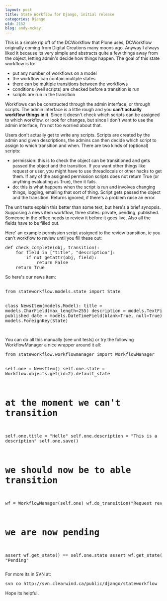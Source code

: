 ```yaml
---
layout: post
title: State Workflow for Django, initial release
categories: Django
old: 2152
blog: andy-mckay
---
```

<p>This is a simple rip off of the DCWorkflow that Plone uses, DCWorkflow originally coming from Digital Creations many moons ago. Anyway I always liked it because its very simple and abstracts quite a few things away from the object, letting admin's decide how things happen. The goal of this state workflow is to:</p>
<ul>
<li>put any number of workflows on a model</li>
<li>the workflow can contain mulitple states</li>
<li>there can be multiple transitions between the workflows</li>
<li>conditions (well scripts) are checked before a transition is run</li>
<li>scripts are run in the transition</li>
</ul>

<p>Workflows can be constructed through the admin interface, or through scripts. The admin interface is a little rough and you <b>can't actually workflow things in it</b>. Since it doesn't check which scripts can be assigned to which workflow, or look for changes, but since I don't want to use the admin interface, I'm not too worried about that.</p>

<p>Users don't actually get to write any scripts. Scripts are created by the admin and given descriptions, the admins can then decide which script to assign to which transition and when. There are two kinds of (optional) scripts:</p>
<ul>
<li>permission: this is to check the object can be transitioned and gets passed the object and the transition. If you want other things like request or user, you might have to use threadlocals or other hacks to get them. If any of the assigned permission scripts does not return True (or anything evaluating as True), then it fails.</li>
<li>do: this is what happens when the script is run and involves changing things, logging, emailing that sort of thing. Script gets passed the object and the transition. Returns ignored, if there's a problem raise an error.</li>
</ul>

<p>The unit tests explain this better than some text, but here's a brief synopsis. Supposing a news item workflow, three states: private, pending, published. Someone in the office needs to review it before it goes live. Also all the fields have to be filled out.</p>
<p>Here' an example permission script assigned to the review transition, ie you can't workflow to review until you fill these out:</p>
<pre>
def check_complete(obj, transition):
    for field in ["title", "description"]:
        if not getattr(obj, field):
            return False
    return True 
</pre>
<p>So here's our news item:</p>
<pre>                                       
from stateworkflow.models.state import State

class NewsItem(models.Model):
    title = models.CharField(max_length=255)
    description = models.TextField()
    published_date = models.DateTimeField(blank=True, null=True)
    state = models.ForeignKey(State)   
</pre>
<p>You can do all this manually (see unit tests) or try the following WorkflowManager a nice wrapper around it all:</p>
<pre>
from stateworkflow.workflowmanager import WorkflowManager

self.one = NewsItem()
self.one.state = Workflow.objects.get(id=2).default_state 
# at the moment we can't transition
self.one.title = "Hello"
self.one.description = "This is a description"
self.one.save()

# we should now be to able transition
wf = WorkflowManager(self.one)
wf.do_transition("Request review")
# we are now pending
assert wf.get_state() == self.one.state
assert wf.get_state().name == "Pending"
</pre> 
<p>For more its in SVN at:</p>
<pre>svn co http://svn.clearwind.ca/public/django/stateworkflow</pre>
<p>Hope its helpful.</p>